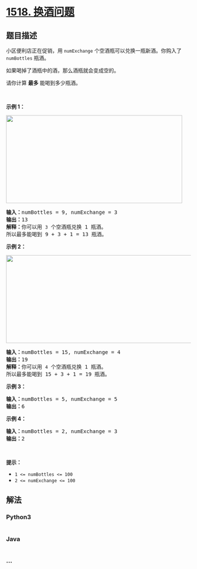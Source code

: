 # [1518. 换酒问题](https://leetcode-cn.com/problems/water-bottles)



## 题目描述

<!-- 这里写题目描述 -->

<p>小区便利店正在促销，用 <code>numExchange</code> 个空酒瓶可以兑换一瓶新酒。你购入了 <code>numBottles</code> 瓶酒。</p>

<p>如果喝掉了酒瓶中的酒，那么酒瓶就会变成空的。</p>

<p>请你计算 <strong>最多</strong> 能喝到多少瓶酒。</p>

<p>&nbsp;</p>

<p><strong>示例 1：</strong></p>

<p><strong><img alt="" src="https://assets.leetcode-cn.com/aliyun-lc-upload/uploads/2020/07/19/sample_1_1875.png" style="height: 240px; width: 480px;"></strong></p>

<pre><strong>输入：</strong>numBottles = 9, numExchange = 3
<strong>输出：</strong>13
<strong>解释：</strong>你可以用 <code>3</code> 个空酒瓶兑换 1 瓶酒。
所以最多能喝到 9 + 3 + 1 = 13 瓶酒。
</pre>

<p><strong>示例 2：</strong></p>

<p><img alt="" src="https://assets.leetcode-cn.com/aliyun-lc-upload/uploads/2020/07/19/sample_2_1875.png" style="height: 240px; width: 790px;"></p>

<pre><strong>输入：</strong>numBottles = 15, numExchange = 4
<strong>输出：</strong>19
<strong>解释：</strong>你可以用 <code>4</code> 个空酒瓶兑换 1 瓶酒。
所以最多能喝到 15 + 3 + 1 = 19 瓶酒。
</pre>

<p><strong>示例 3：</strong></p>

<pre><strong>输入：</strong>numBottles = 5, numExchange = 5
<strong>输出：</strong>6
</pre>

<p><strong>示例 4：</strong></p>

<pre><strong>输入：</strong>numBottles = 2, numExchange = 3
<strong>输出：</strong>2
</pre>

<p>&nbsp;</p>

<p><strong>提示：</strong></p>

<ul>
	<li><code>1 &lt;=&nbsp;numBottles &lt;= 100</code></li>
	<li><code>2 &lt;=&nbsp;numExchange &lt;= 100</code></li>
</ul>


## 解法

<!-- 这里可写通用的实现逻辑 -->

<!-- tabs:start -->

### **Python3**

<!-- 这里可写当前语言的特殊实现逻辑 -->

```python

```

### **Java**

<!-- 这里可写当前语言的特殊实现逻辑 -->

```java

```

### **...**

```

```

<!-- tabs:end -->
